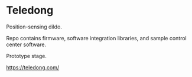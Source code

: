 # Teledong
Position-sensing dildo. 

Repo contains firmware, software integration libraries, and sample control center software.

Prototype stage.

https://teledong.com/
